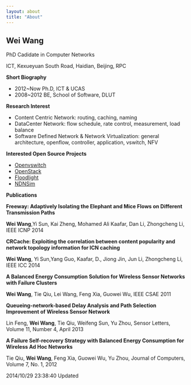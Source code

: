 ```yaml
---
layout: about
title: "About"
---
```

## Wei Wang ##

PhD Cadidate in Computer Networks

ICT, Kexueyuan South Road, Haidian, Beijing, RPC

**Short Biography**

- 2012~Now  Ph.D, ICT & UCAS
- 2008~2012 BE, School of Software, DLUT

**Research Interest**
	
- Content Centric Network: routing, caching, naming
- DataCenter Network: flow schedule, rate control, measurement, load balance 
- Software Defined Network & Network Virtualization: general architecture, openflow, controller, application, vswitch, NFV
 
**Interested Open Source Projects**

- [Openvswitch](http://openvswitch.org/)
- [OpenStack](http://www.openstack.org/)
- [Floodlight](http://www.projectfloodlight.org/floodlight/)
- [NDNSim](http://ndnsim.net/)

**Publications**

**Freeway: Adaptively Isolating the Elephant and Mice Flows on Different Transmission Paths**

**Wei Wang**,Yi Sun, Kai Zheng, Mohamed Ali Kaafar, Dan Li, Zhongcheng Li, IEEE ICNP 2014


**CRCache: Exploiting the correlation between content popularity and network topology information for ICN caching**

**Wei Wang**, Yi Sun,Yang Guo, Kaafar, D., Jiong Jin, Jun Li, Zhongcheng Li, IEEE ICC 2014

**A Balanced Energy Consumption Solution for Wireless Sensor Networks with Failure Clusters**

**Wei Wang**, Tie Qiu, Lei Wang, Feng Xia, Guowei Wu, IEEE CSAE 2011

**Queueing-network-based Delay Analysis and Path Selection Improvement of Wireless Sensor Network**

Lin Feng, **Wei Wang**, Tie Qiu, Weifeng Sun, Yu Zhou, Sensor Letters, Volume 11, Number 4, April 2013

**A Failure Self-recovery Strategy with Balanced Energy Consumption for Wireless Ad Hoc Networks**

Tie Qiu, **Wei Wang**, Feng Xia, Guowei Wu, Yu Zhou, Journal of Computers, Volume 7, No. 1, 2012


2014/10/29 23:38:40 Updated